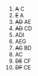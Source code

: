 1. ~~A~~ C
2. ~~E~~ A
3. ~~AD~~ AE
4. ~~AD~~ CD
5. ADI
6. AEG
7. ~~AC~~ BD
8. AC
9. ~~DE~~ CF
10. ~~DF~~ CE
